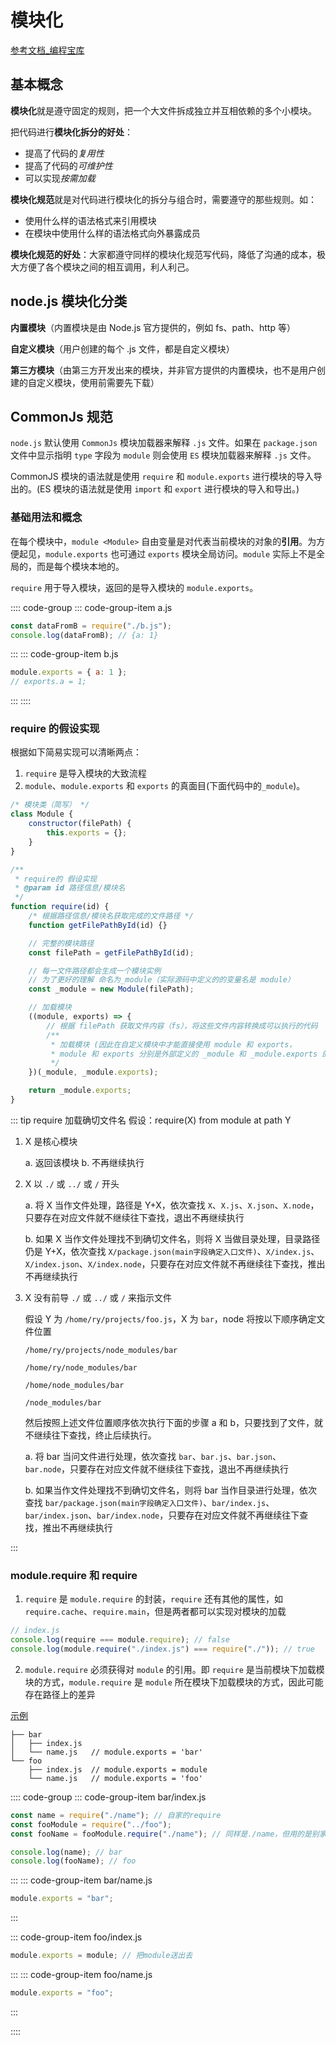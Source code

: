 # 模块化

[参考文档\_编程宝库](http://www.codebaoku.com/it-js/it-js-234440.html)

## 基本概念

**模块化**就是遵守固定的规则，把一个大文件拆成独立并互相依赖的多个小模块。

把代码进行**模块化拆分的好处**：

- 提高了代码的*复用性*
- 提高了代码的*可维护性*
- 可以实现*按需加载*

**模块化规范**就是对代码进行模块化的拆分与组合时，需要遵守的那些规则。如：

- 使用什么样的语法格式来引用模块
- 在模块中使用什么样的语法格式向外暴露成员

**模块化规范的好处**：大家都遵守同样的模块化规范写代码，降低了沟通的成本，极大方便了各个模块之间的相互调用，利人利己。

## node.js 模块化分类

**内置模块**（内置模块是由 Node.js 官方提供的，例如 fs、path、http 等）

**自定义模块**（用户创建的每个 .js 文件，都是自定义模块）

**第三方模块**（由第三方开发出来的模块，并非官方提供的内置模块，也不是用户创建的自定义模块，使用前需要先下载）

## CommonJs 规范

`node.js` 默认使用 `CommonJs` 模块加载器来解释 `.js` 文件。如果在 `package.json` 文件中显示指明 `type` 字段为 `module` 则会使用 `ES` 模块加载器来解释 `.js` 文件。

CommonJS 模块的语法就是使用 `require` 和 `module.exports` 进行模块的导入导出的。(ES 模块的语法就是使用 `import` 和 `export` 进行模块的导入和导出。)

### 基础用法和概念

在每个模块中，`module <Module>` 自由变量是对代表当前模块的对象的**引用**。为方便起见，`module.exports` 也可通过 `exports` 模块全局访问。`module` 实际上不是全局的，而是每个模块本地的。

`require` 用于导入模块，返回的是导入模块的 `module.exports`。

:::: code-group
::: code-group-item a.js

```js
const dataFromB = require("./b.js");
console.log(dataFromB); // {a: 1}
```

:::
::: code-group-item b.js

```js
module.exports = { a: 1 };
// exports.a = 1;
```

:::
::::

### require 的假设实现

根据如下简易实现可以清晰两点：

1. `require` 是导入模块的大致流程
2. `module`、`module.exports` 和 `exports` 的真面目(下面代码中的`_module`)。

```js
/* 模块类（简写） */
class Module {
	constructor(filePath) {
		this.exports = {};
	}
}

/**
 * require的 假设实现
 * @param id 路径信息/模块名
 */
function require(id) {
	/* 根据路径信息/模块名获取完成的文件路径 */
	function getFilePathById(id) {}

	// 完整的模块路径
	const filePath = getFilePathById(id);

	// 每一文件路径都会生成一个模块实例
	// 为了更好的理解 命名为_module（实际源码中定义的的变量名是 module）
	const _module = new Module(filePath);

	// 加载模块
	((module, exports) => {
		// 根据 filePath 获取文件内容（fs），将这些文件内容转换成可以执行的代码
		/**
		 * 加载模块 (因此在自定义模块中才能直接使用 module 和 exports，
		 * module 和 exports 分别是外部定义的 _module 和 _module.exports 的引用)
		 */
	})(_module, _module.exports);

	return _module.exports;
}
```

::: tip require 加载确切文件名
假设：require(X) from module at path Y

1. X 是核心模块

   a. 返回该模块
   b. 不再继续执行

2. X 以 `./` 或 `../` 或 `/` 开头

   a. 将 X 当作文件处理，路径是 Y+X，依次查找 `X`、`X.js`、`X.json`、`X.node`，只要存在对应文件就不继续往下查找，退出不再继续执行

	 b. 如果 X 当作文件处理找不到确切文件名，则将 X 当做目录处理，目录路径仍是 Y+X，依次查找 `X/package.json(main字段确定入口文件)`、`X/index.js`、`X/index.json`、`X/index.node`，只要存在对应文件就不再继续往下查找，推出不再继续执行

3. X 没有前导 `./` 或 `../` 或 `/` 来指示文件

	假设 Y 为 `/home/ry/projects/foo.js`，X 为 `bar`，node 将按以下顺序确定文件位置 

	```:no-line-numbers
	/home/ry/projects/node_modules/bar

	/home/ry/node_modules/bar

	/home/node_modules/bar

	/node_modules/bar
	```

	然后按照上述文件位置顺序依次执行下面的步骤 a 和 b，只要找到了文件，就不继续往下查找，终止后续执行。
	
	a. 将 bar 当问文件进行处理，依次查找 `bar`、`bar.js`、`bar.json`、`bar.node`，只要存在对应文件就不继续往下查找，退出不再继续执行

	b. 如果当作文件处理找不到确切文件名，则将 bar 当作目录进行处理，依次查找 `bar/package.json(main字段确定入口文件)`、`bar/index.js`、`bar/index.json`、`bar/index.node`，只要存在对应文件就不再继续往下查找，推出不再继续执行
	 	

:::

### module.require 和 require

1. `require` 是 `module.require` 的封装，`require` 还有其他的属性，如 `require.cache`、`require.main`，但是两者都可以实现对模块的加载

```js
// index.js
console.log(require === module.require); // false
console.log(module.require("./index.js") === require("./")); // true
```

2. `module.require` 必须获得对 `module` 的引用。即 `require` 是当前模块下加载模块的方式，`module.require` 是 `module` 所在模块下加载模块的方式，因此可能存在路径上的差异

[示例](https://www.zhihu.com/question/291724309/answer/477497526)

```
├── bar
│   ├── index.js
│   └── name.js   // module.exports = 'bar'
└── foo
    ├── index.js  // module.exports = module
    └── name.js   // module.exports = 'foo'
```

:::: code-group
::: code-group-item bar/index.js

```js
const name = require("./name"); // 自家的require
const fooModule = require("../foo");
const fooName = fooModule.require("./name"); // 同样是./name，但用的是别家的module.require

console.log(name); // bar
console.log(fooName); // foo
```

:::
::: code-group-item bar/name.js

```js
module.exports = "bar";
```

:::

::: code-group-item foo/index.js

```js
module.exports = module; // 把module送出去
```

:::
::: code-group-item foo/name.js

```js
module.exports = "foo";
```

:::

::::
